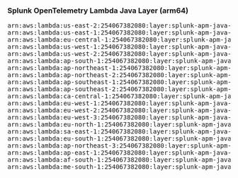 <h3>Splunk OpenTelemetry Lambda Java Layer (arm64)</h3>

<pre>
arn:aws:lambda:us-east-2:254067382080:layer:splunk-apm-java-arm:14
arn:aws:lambda:us-east-1:254067382080:layer:splunk-apm-java-arm:14
arn:aws:lambda:eu-central-1:254067382080:layer:splunk-apm-java-arm:14
arn:aws:lambda:us-west-1:254067382080:layer:splunk-apm-java-arm:14
arn:aws:lambda:us-west-2:254067382080:layer:splunk-apm-java-arm:14
arn:aws:lambda:ap-south-1:254067382080:layer:splunk-apm-java-arm:14
arn:aws:lambda:ap-northeast-1:254067382080:layer:splunk-apm-java-arm:14
arn:aws:lambda:ap-northeast-2:254067382080:layer:splunk-apm-java-arm:14
arn:aws:lambda:ap-southeast-1:254067382080:layer:splunk-apm-java-arm:14
arn:aws:lambda:ap-southeast-2:254067382080:layer:splunk-apm-java-arm:14
arn:aws:lambda:ca-central-1:254067382080:layer:splunk-apm-java-arm:14
arn:aws:lambda:eu-west-1:254067382080:layer:splunk-apm-java-arm:14
arn:aws:lambda:eu-west-2:254067382080:layer:splunk-apm-java-arm:14
arn:aws:lambda:eu-west-3:254067382080:layer:splunk-apm-java-arm:14
arn:aws:lambda:eu-north-1:254067382080:layer:splunk-apm-java-arm:14
arn:aws:lambda:sa-east-1:254067382080:layer:splunk-apm-java-arm:14
arn:aws:lambda:eu-south-1:254067382080:layer:splunk-apm-java-arm:14
arn:aws:lambda:ap-northeast-3:254067382080:layer:splunk-apm-java-arm:14
arn:aws:lambda:ap-east-1:254067382080:layer:splunk-apm-java-arm:14
arn:aws:lambda:af-south-1:254067382080:layer:splunk-apm-java-arm:14
arn:aws:lambda:me-south-1:254067382080:layer:splunk-apm-java-arm:14
</pre>
